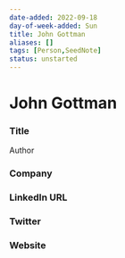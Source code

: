 ```yaml
---
date-added: 2022-09-18
day-of-week-added: Sun
title: John Gottman
aliases: []
tags: [Person,SeedNote]
status: unstarted
---
```


# John Gottman

### Title
Author

### Company


### LinkedIn URL


### Twitter


### Website







